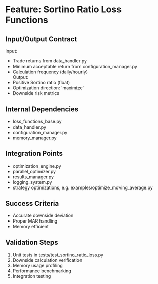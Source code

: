 # Feature: Sortino Ratio Loss Functions  

## Input/Output Contract  
Input:  
- Trade returns from data_handler.py  
- Minimum acceptable return from configuration_manager.py  
- Calculation frequency (daily/hourly)  
Output:  
- Positive Sortino ratio (float)  
- Optimization direction: 'maximize'  
- Downside risk metrics  

## Internal Dependencies  
- loss_functions_base.py  
- data_handler.py  
- configuration_manager.py  
- memory_manager.py  

## Integration Points  
- optimization_engine.py  
- parallel_optimizer.py  
- results_manager.py  
- logging_system.py  
- strategy optimizations, e.g. examples\optimize_moving_average.py

## Success Criteria  
- Accurate downside deviation  
- Proper MAR handling  
- Memory efficient  

## Validation Steps  
1. Unit tests in tests/test_sortino_ratio_loss.py  
2. Downside calculation verification  
3. Memory usage profiling  
4. Performance benchmarking  
5. Integration testing  